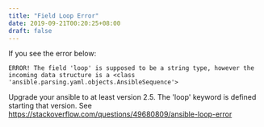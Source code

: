 ```yaml
---
title: "Field Loop Error"
date: 2019-09-21T00:20:25+08:00
draft: false
---
```


If you see the error below:

```
ERROR! The field 'loop' is supposed to be a string type, however the incoming data structure is a <class 'ansible.parsing.yaml.objects.AnsibleSequence'>
```

Upgrade your ansible to at least version 2.5. The 'loop' keyword is defined starting that version. See https://stackoverflow.com/questions/49680809/ansible-loop-error
